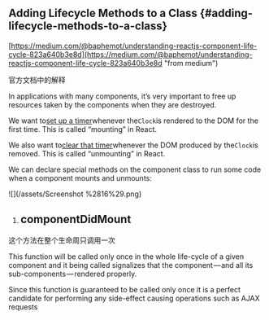 ## Adding Lifecycle Methods to a Class {#adding-lifecycle-methods-to-a-class}

[https://medium.com/@baphemot/understanding-reactjs-component-life-cycle-823a640b3e8d](https://medium.com/@baphemot/understanding-reactjs-component-life-cycle-823a640b3e8d "from medium")

官方文档中的解释

In applications with many components, it’s very important to free up resources taken by the components when they are destroyed.

We want to[set up a timer](https://developer.mozilla.org/en-US/docs/Web/API/WindowTimers/setInterval)whenever the`Clock`is rendered to the DOM for the first time. This is called “mounting” in React.

We also want to[clear that timer](https://developer.mozilla.org/en-US/docs/Web/API/WindowTimers/clearInterval)whenever the DOM produced by the`Clock`is removed. This is called “unmounting” in React.

We can declare special methods on the component class to run some code when a component mounts and unmounts:

![](/assets/Screenshot %2816%29.png)

1. ## componentDidMount

这个方法在整个生命周只调用一次

This function will be called only once in the whole life-cycle of a given component and it being called signalizes that the component — and all its sub-components — rendered properly.

Since this function is guaranteed to be called only once it is a perfect candidate for performing any side-effect causing operations such as AJAX requests

## 




